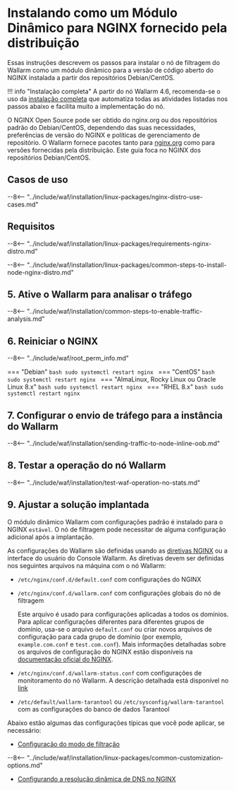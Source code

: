 [img-wl-console-users]:             ../../images/check-user-no-2fa.png
[wallarm-status-instr]:             ../../admin-en/configure-statistics-service.md
[memory-instr]:                     ../../admin-en/configuration-guides/allocate-resources-for-node.md
[waf-directives-instr]:             ../../admin-en/configure-parameters-en.md
[ptrav-attack-docs]:                ../../attacks-vulns-list.md#path-traversal
[attacks-in-ui-image]:              ../../images/admin-guides/test-attacks-quickstart.png
[waf-mode-instr]:                   ../../admin-en/configure-wallarm-mode.md
[logging-instr]:                    ../../admin-en/configure-logging.md
[proxy-balancer-instr]:             ../../admin-en/using-proxy-or-balancer-en.md
[process-time-limit-instr]:         ../../admin-en/configure-parameters-en.md#wallarm_process_time_limit
[configure-selinux-instr]:          ../../admin-en/configure-selinux.md
[configure-proxy-balancer-instr]:   ../../admin-en/configuration-guides/access-to-wallarm-api-via-proxy.md
[update-instr]:                    ../../updating-migrating/nginx-modules.md
[install-postanalytics-docs]:      ../../../admin-en/installation-postanalytics-en/
[versioning-policy]:               ../../updating-migrating/versioning-policy.md#version-list
[dynamic-dns-resolution-nginx]:     ../../admin-en/configure-dynamic-dns-resolution-nginx.md
[ip-lists-docs]:                    ../../user-guides/ip-lists/overview.md
[install-postanalytics-instr]:      ../../admin-en/installation-postanalytics-en.md
[img-node-with-several-instances]:  ../../images/user-guides/nodes/wallarm-node-with-two-instances.png
[img-create-wallarm-node]:          ../../images/user-guides/nodes/create-cloud-node.png
[nginx-custom]:                     ../custom/custom-nginx-version.md
[node-token]:                       ../../quickstart.md#deploy-the-wallarm-filtering-node
[api-token]:                        ../../user-guides/settings/api-tokens.md
[wallarm-token-types]:              ../../user-guides/nodes/nodes.md#api-and-node-tokens-for-node-creation
[platform]:                         ../../installation/supported-deployment-options.md
[inline-docs]:                      ../inline/overview.md
[oob-docs]:                         ../oob/overview.md
[oob-advantages-limitations]:       ../oob/overview.md#advantages-and-limitations
[web-server-mirroring-examples]:    ../oob/web-server-mirroring/overview.md#examples-of-web-server-configuration-for-traffic-mirroring
[img-grouped-nodes]:                ../../images/user-guides/nodes/grouped-nodes.png

# Instalando como um Módulo Dinâmico para NGINX fornecido pela distribuição

Essas instruções descrevem os passos para instalar o nó de filtragem do Wallarm como um módulo dinâmico para a versão de código aberto do NGINX instalada a partir dos repositórios Debian/CentOS.

!!! info "Instalação completa"
    A partir do nó Wallarm 4.6, recomenda-se o uso da [instalação completa](all-in-one.md) que automatiza todas as atividades listadas nos passos abaixo e facilita muito a implementação do nó.

O NGINX Open Source pode ser obtido do nginx.org ou dos repositórios padrão do Debian/CentOS, dependendo das suas necessidades, preferências de versão do NGINX e políticas de gerenciamento de repositório. O Wallarm fornece pacotes tanto para [nginx.org](dynamic-module.md) como para versões fornecidas pela distribuição. Este guia foca no NGINX dos repositórios Debian/CentOS.

## Casos de uso

--8<-- "../include/waf/installation/linux-packages/nginx-distro-use-cases.md"

## Requisitos

--8<-- "../include/waf/installation/linux-packages/requirements-nginx-distro.md"

--8<-- "../include/waf/installation/linux-packages/common-steps-to-install-node-nginx-distro.md"

## 5. Ative o Wallarm para analisar o tráfego

--8<-- "../include/waf/installation/common-steps-to-enable-traffic-analysis.md"

## 6. Reiniciar o NGINX

--8<-- "../include/waf/root_perm_info.md"

=== "Debian"
    ```bash
    sudo systemctl restart nginx
    ```
=== "CentOS"
    ```bash
    sudo systemctl restart nginx
    ```
=== "AlmaLinux, Rocky Linux ou Oracle Linux 8.x"
    ```bash
    sudo systemctl restart nginx
    ```
=== "RHEL 8.x"
    ```bash
    sudo systemctl restart nginx
    ```

## 7. Configurar o envio de tráfego para a instância do Wallarm

--8<-- "../include/waf/installation/sending-traffic-to-node-inline-oob.md"

## 8. Testar a operação do nó Wallarm

--8<-- "../include/waf/installation/test-waf-operation-no-stats.md"

## 9. Ajustar a solução implantada

O módulo dinâmico Wallarm com configurações padrão é instalado para o NGINX `estável`. O nó de filtragem pode necessitar de alguma configuração adicional após a implantação.

As configurações do Wallarm são definidas usando as [diretivas NGINX](../../admin-en/configure-parameters-en.md) ou a interface do usuário do Console Wallarm. As diretivas devem ser definidas nos seguintes arquivos na máquina com o nó Wallarm:

* `/etc/nginx/conf.d/default.conf` com configurações do NGINX
* `/etc/nginx/conf.d/wallarm.conf` com configurações globais do nó de filtragem

    Este arquivo é usado para configurações aplicadas a todos os domínios. Para aplicar configurações diferentes para diferentes grupos de domínio, usa-se o arquivo `default.conf` ou criar novos arquivos de configuração para cada grupo de domínio (por exemplo, `example.com.conf` e `test.com.conf`). Mais informações detalhadas sobre os arquivos de configuração do NGINX estão disponíveis na [documentação oficial do NGINX](https://nginx.org/en/docs/beginners_guide.html).
* `/etc/nginx/conf.d/wallarm-status.conf` com configurações de monitoramento do nó Wallarm. A descrição detalhada está disponível no [link][wallarm-status-instr]
* `/etc/default/wallarm-tarantool` ou `/etc/sysconfig/wallarm-tarantool` com as configurações do banco de dados Tarantool

Abaixo estão algumas das configurações típicas que você pode aplicar, se necessário:

* [Configuração do modo de filtração][waf-mode-instr]

--8<-- "../include/waf/installation/linux-packages/common-customization-options.md"

* [Configurando a resolução dinâmica de DNS no NGINX][dynamic-dns-resolution-nginx]